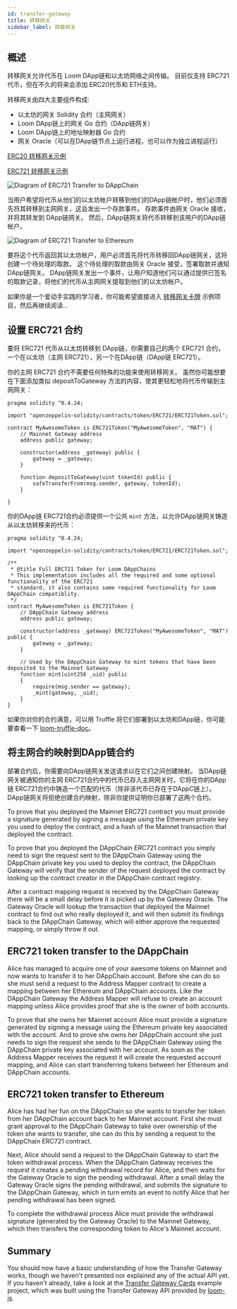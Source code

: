 ```yaml
---
id: transfer-gateway
title: 转移网关
sidebar_label: 转移网关
---
```

## 概述

转移网关允许代币在 Loom DApp链和以太坊网络之间传输。 目前仅支持 ERC721代币，但在不久的将来会添加 ERC20代币和 ETH支持。

转移网关由四大主要组件构成:

- 以太坊的网关 Solidity 合约（主网网关）
- Loom DApp链上的网关 Go 合约（DApp链网关）
- Loom DApp链上的地址映射器 Go 合约
- 网关 Oracle（可以在DApp链节点上运行进程，也可以作为独立进程运行）

[ERC20 转移网关示例](https://github.com/loomnetwork/token-gateway-example)

[ERC721 转移网关示例](https://github.com/loomnetwork/cards-gateway-example)

![Diagram of ERC721 Transfer to DAppChain](/developers/img/transfer-gateway-erc721-to-dappchain.png)

当用户希望将代币从他们的以太坊帐户转移到他们的DApp链帐户时，他们必须首先将其转移到主网网关，这会发出一个存款事件。 存款事件由网关 Oracle 接收，并将其转发到 DApp链网关。 然后，DApp链网关将代币转移到该用户的DApp链帐户。

![Diagram of ERC721 Transfer to Ethereum](/developers/img/transfer-gateway-erc721-to-ethereum.png)

要将这个代币返回其以太坊帐户，用户必须首先将代币转移回DApp链网关，这将创建一个待处理的取款。 这个待处理的取款由网关 Oracle 接受，签署取款并通知DApp链网关。 DApp链网关发出一个事件，让用户知道他们可以通过提供已签名的取款记录，将他们的代币从主网网关提取到他们的以太坊帐户。

如果你是一个爱动手实践的学习者，你可能希望直接进入 [转移网关卡牌](https://github.com/loomnetwork/cards-gateway-example) 示例项目，然后再继续阅读...

## 设置 ERC721 合约

要将 ERC721 代币从以太坊转移到 DApp链，你需要自己的两个 ERC721 合约，一个在以太坊（主网 ERC721），另一个在DApp链（DApp链 ERC721）。

你的主网 ERC721 合约不需要任何特殊的功能来使用转移网关。 虽然你可能想要在下面添加类似 depositToGateway 方法的内容，使其更轻松地将代币传输到主网网关：

```solidity
pragma solidity ^0.4.24;

import "openzeppelin-solidity/contracts/token/ERC721/ERC721Token.sol";

contract MyAwesomeToken is ERC721Token("MyAwesomeToken", "MAT") {
    // Mainnet Gateway address
    address public gateway;

    constructor(address _gateway) public {
        gateway = _gateway;
    }

    function depositToGateway(uint tokenId) public {
        safeTransferFrom(msg.sender, gateway, tokenId);
    }

}
```

你的DApp链 ERC721合约必须提供一个公共 `mint` 方法，以允许DApp链网关铸造从以太坊转移来的代币：

```solidity
pragma solidity ^0.4.24;

import "openzeppelin-solidity/contracts/token/ERC721/ERC721Token.sol";

/**
 * @title Full ERC721 Token for Loom DAppChains
 * This implementation includes all the required and some optional functionality of the ERC721
 * standard, it also contains some required functionality for Loom DAppChain compatiblity.
 */
contract MyAwesomeToken is ERC721Token {
    // DAppChain Gateway address
    address public gateway;

    constructor(address _gateway) ERC721Token("MyAwesomeToken", "MAT") public {
        gateway = _gateway;
    }

    // Used by the DAppChain Gateway to mint tokens that have been deposited to the Mainnet Gateway
    function mint(uint256 _uid) public
    {
        require(msg.sender == gateway);
        _mint(gateway, _uid);
    }
}
```

如果你对你的合约满意，可以用 Truffle 将它们部署到以太坊和DApp链，你可能要查看一下 [loom-truffle-doc](web3js-loom-provider-truffle.html)。

## 将主网合约映射到DApp链合约

部署合约后，你需要向DApp链网关发送请求以在它们之间创建映射。 当DApp链网关被通知你的主网 ERC721合约中的代币已存入主网网关时，它将在你的DApp链 ERC721合约中铸造一个匹配的代币（除非该代币已存在于DAppC链上）。 DApp链网关将拒绝创建合约映射，除非你提供证明你已部署了这两个合约。

To prove that you deployed the Mainnet ERC721 contract you must provide a signature generated by signing a message using the Ethereum private key you used to deploy the contract, and a hash of the Mainnet transaction that deployed the contract.

To prove that you deployed the DAppChain ERC721 contract you simply need to sign the request sent to the DAppChain Gateway using the DAppChain private key you used to deploy the contract, the DAppChain Gateway will verify that the sender of the request deployed the contract by looking up the contract creator in the DAppChain contract registry.

After a contract mapping request is received by the DAppChain Gateway there will be a small delay before it is picked up by the Gateway Oracle. The Gateway Oracle will lookup the transaction that deployed the Mainnet contract to find out who really deployed it, and will then submit its findings back to the DAppChain Gateway, which will either approve the requested mapping, or simply throw it out.

## ERC721 token transfer to the DAppChain

Alice has managed to acquire one of your awesome tokens on Mainnet and now wants to transfer it to her DAppChain account. Before she can do so she must send a request to the Address Mapper contract to create a mapping between her Ethereum and DAppChain accounts. Like the DAppChain Gateway the Address Mapper will refuse to create an account mapping unless Alice provides proof that she is the owner of both accounts.

To prove that she owns her Mainnet account Alice must provide a signature generated by signing a message using the Ethereum private key associated with the account. And to prove she owns her DAppChain account she just needs to sign the request she sends to the DAppChain Gateway using the DAppChain private key associated with her account. As soon as the Address Mapper receives the request it will create the requested account mapping, and Alice can start transferring tokens between her Ethereum and DAppChain accounts.

## ERC721 token transfer to Ethereum

Alice has had her fun on the DAppChain so she wants to transfer her token from her DAppChain account back to her Mainnet account. First she must grant approval to the DAppChain Gateway to take over ownership of the token she wants to transfer, she can do this by sending a request to the DAppChain ERC721 contract.

Next, Alice should send a request to the DAppChain Gateway to start the token withdrawal process. When the DAppChain Gateway receives the request it creates a pending withdrawal record for Alice, and then waits for the Gateway Oracle to sign the pending withdrawal. After a small delay the Gateway Oracle signs the pending withdrawal, and submits the signature to the DAppChain Gateway, which in turn emits an event to notify Alice that her pending withdrawal has been signed.

To complete the withdrawal process Alice must provide the withdrawal signature (generated by the Gateway Oracle) to the Mainnet Gateway, which then transfers the corresponding token to Alice's Mainnet account.

## Summary

You should now have a basic understanding of how the Transfer Gateway works, though we haven't presented nor explained any of the actual API yet. If you haven't already, take a look at the [Transfer Gateway Cards](https://github.com/loomnetwork/cards-gateway-example) example project, which was built using the Transfer Gateway API provided by [loom-js](https://github.com/loomnetwork/loom-js).